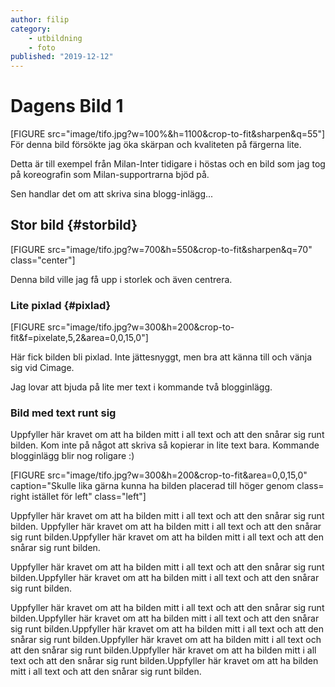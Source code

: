 ```yaml
---
author: filip
category:
    - utbildning
    - foto
published: "2019-12-12"
---
```

Dagens Bild 1
==================================


[FIGURE src="image/tifo.jpg?w=100%&h=1100&crop-to-fit&sharpen&q=55"]
För denna bild försökte jag öka skärpan och kvaliteten på färgerna lite.

Detta är till exempel från Milan-Inter tidigare i höstas och en bild som jag tog på koreografin som Milan-supportrarna bjöd på.

<!--more-->

Sen handlar det om att skriva sina blogg-inlägg...

Stor bild {#storbild}
-----------------------------------

[FIGURE src="image/tifo.jpg?w=700&h=550&crop-to-fit&sharpen&q=70" class="center"]

Denna bild ville jag få upp i storlek och även centrera.



### Lite pixlad {#pixlad}

[FIGURE src="image/tifo.jpg?w=300&h=200&crop-to-fit&f=pixelate,5,2&area=0,0,15,0"]

Här fick bilden bli pixlad. Inte jättesnyggt, men bra att känna till och vänja sig vid Cimage.

Jag lovar att bjuda på lite mer text i kommande två blogginlägg.


### Bild med text runt sig

Uppfyller här kravet om att ha bilden mitt i all text och att den snårar sig runt bilden. Kom inte på något att skriva så kopierar in lite text bara. Kommande blogginlägg blir nog roligare :)

[FIGURE src="image/tifo.jpg?w=300&h=200&crop-to-fit&area=0,0,15,0" caption="Skulle lika gärna kunna ha bilden placerad till höger genom class= right istället för left" class="left"]

Uppfyller här kravet om att ha bilden mitt i all text och att den snårar sig runt bilden.
Uppfyller här kravet om att ha bilden mitt i all text och att den snårar sig runt bilden.Uppfyller här kravet om att ha bilden mitt i all text och att den snårar sig runt bilden.

Uppfyller här kravet om att ha bilden mitt i all text och att den snårar sig runt bilden.Uppfyller här kravet om att ha bilden mitt i all text och att den snårar sig runt bilden.

Uppfyller här kravet om att ha bilden mitt i all text och att den snårar sig runt bilden.Uppfyller här kravet om att ha bilden mitt i all text och att den snårar sig runt bilden.Uppfyller här kravet om att ha bilden mitt i all text och att den snårar sig runt bilden.Uppfyller här kravet om att ha bilden mitt i all text och att den snårar sig runt bilden.Uppfyller här kravet om att ha bilden mitt i all text och att den snårar sig runt bilden.Uppfyller här kravet om att ha bilden mitt i all text och att den snårar sig runt bilden.
